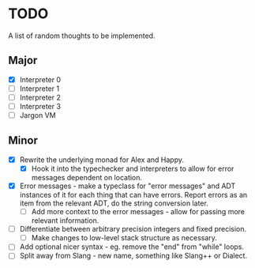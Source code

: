 # TODO

A list of random thoughts to be implemented.

## Major

- [x] Interpreter 0
- [ ] Interpreter 1
- [ ] Interpreter 2
- [ ] Interpreter 3
- [ ] Jargon VM

## Minor

- [x] Rewrite the underlying monad for Alex and Happy.
  - [x] Hook it into the typechecker and interpreters to allow for error messages dependent on location.
- [x] Error messages - make a typeclass for "error messages" and ADT instances of it for each thing that can have errors. Report errors as an item from the relevant ADT, do the string conversion later.
  - [ ] Add more context to the error messages - allow for passing more relevant information.
- [ ] Differentiate between arbitrary precision integers and fixed precision.
  - [ ] Make changes to low-level stack structure as necessary.
- [ ] Add optional nicer syntax - eg. remove the "end" from "while" loops.
- [ ] Split away from Slang - new name, something like Slang++ or Dialect.